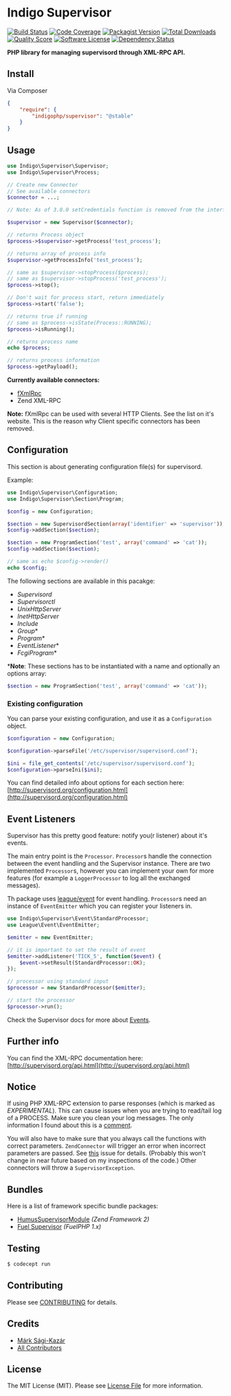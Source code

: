# Indigo Supervisor

[![Build Status](https://img.shields.io/travis/indigophp/supervisor/develop.svg?style=flat-square)](https://travis-ci.org/indigophp/supervisor)
[![Code Coverage](https://img.shields.io/scrutinizer/coverage/g/indigophp/supervisor.svg?style=flat-square)](https://scrutinizer-ci.com/g/indigophp/supervisor)
[![Packagist Version](https://img.shields.io/packagist/v/indigophp/supervisor.svg?style=flat-square)](https://packagist.org/packages/indigophp/supervisor)
[![Total Downloads](https://img.shields.io/packagist/dt/indigophp/supervisor.svg?style=flat-square)](https://packagist.org/packages/indigophp/supervisor)
[![Quality Score](https://img.shields.io/scrutinizer/g/indigophp/supervisor.svg?style=flat-square)](https://scrutinizer-ci.com/g/indigophp/supervisor)
[![Software License](https://img.shields.io/badge/license-MIT-brightgreen.svg?style=flat-square)](LICENSE.md)
[![Dependency Status](https://www.versioneye.com/user/projects/53c28cef5a1b3479ca000b48/badge.svg?style=flat)](https://www.versioneye.com/user/projects/53c28cef5a1b3479ca000b48)

**PHP library for managing supervisord through XML-RPC API.**


## Install

Via Composer

``` json
{
    "require": {
        "indigophp/supervisor": "@stable"
    }
}
```


## Usage

``` php
use Indigo\Supervisor\Supervisor;
use Indigo\Supervisor\Process;

// Create new Connector
// See available connectors
$connector = ...;

// Note: As of 3.0.0 setCredentials function is removed from the interface hence the variety of the clients. Please provide the connector a client with authentication. For this please check each possible HTTP Client's documentation

$supervisor = new Supervisor($connector);

// returns Process object
$process->$supervisor->getProcess('test_process');

// returns array of process info
$supervisor->getProcessInfo('test_process');

// same as $supervisor->stopProcess($process);
// same as $supervisor->stopProcess('test_process');
$process->stop();

// Don't wait for process start, return immediately
$process->start('false');

// returns true if running
// same as $process->isState(Process::RUNNING);
$process->isRunning();

// returns process name
echo $process;

// returns process information
$process->getPayload();
```

**Currently available connectors:**

* [fXmlRpc](https://github.com/lstrojny/fxmlrpc)
* Zend XML-RPC

**Note:** fXmlRpc can be used with several HTTP Clients. See the list on it's website. This is the reason why Client specific connectors has been removed.


## Configuration

This section is about generating configuration file(s) for supervisord.

Example:

``` php
use Indigo\Supervisor\Configuration;
use Indigo\Supervisor\Section\Program;

$config = new Configuration;

$section = new SupervisordSection(array('identifier' => 'supervisor'));
$config->addSection($section);

$section = new ProgramSection('test', array('command' => 'cat'));
$config->addSection($section);

// same as echo $config->render()
echo $config;
```

The following sections are available in this pacakge:

* _Supervisord_
* _Supervisorctl_
* _UnixHttpServer_
* _InetHttpServer_
* _Include_
* _Group_*
* _Program_*
* _EventListener_*
* _FcgiProgram_*


***Note**: These sections has to be instantiated with a name and optionally an options array:
``` php
$section = new ProgramSection('test', array('command' => 'cat'));
```


### Existing configuration

You can parse your existing configuration, and use it as a `Configuration` object.

``` php
$configuration = new Configuration;

$configuration->parseFile('/etc/supervisor/supervisord.conf');

$ini = file_get_contents('/etc/supervisor/supervisord.conf');
$configuration->parseIni($ini);
```

You can find detailed info about options for each section here:
[http://supervisord.org/configuration.html](http://supervisord.org/configuration.html)


## Event Listeners

Supervisor has this pretty good feature: notify you(r listener) about it's events.

The main entry point is the `Processor`. `Processor`s handle the connection between the event handling and the Supervisor instance. There are two implemented `Processor`s, however you can implement your own for more features (for example a `LoggerProcessor` to log all the exchanged messages).

Th package uses [league/event](http://event.thephpleague.com) for event handling. `Processor`s need an instance of `EventEmitter` which you can register your listeners in.


``` php
use Indigo\Supervisor\Event\StandardProcessor;
use League\Event\EventEmitter;

$emitter = new EventEmitter;

// it is important to set the result of event
$emitter->addListener('TICK_5', function($event) {
    $event->setResult(StandardProcessor::OK);
});

// processor using standard input
$processor = new StandardProcessor($emitter);

// start the processor
$processor->run();
```

Check the Supervisor docs for more about [Events](http://supervisord.org/events.htm).


## Further info

You can find the XML-RPC documentation here:
[http://supervisord.org/api.html](http://supervisord.org/api.html)


## Notice

If using PHP XML-RPC extension to parse responses (which is marked as *EXPERIMENTAL*). This can cause issues when you are trying to read/tail log of a PROCESS. Make sure you clean your log messages. The only information I found about this is a [comment](http://www.php.net/function.xmlrpc-decode#44213).

You will also have to make sure that you always call the functions with correct parameters. `ZendConnector` will trigger an error when incorrect parameters are passed. See [this](https://github.com/zendframework/zf2/issues/6455) issue for details. (Probably this won't change in near future based on my inspections of the code.) Other connectors will throw a `SupervisorException`.


## Bundles

Here is a list of framework specific bundle packages:

* [HumusSupervisorModule](https://github.com/prolic/HumusSupervisorModule) *(Zend Framework 2)*
* [Fuel Supervisor](https://github.com/indigophp/fuel-supervisor) *(FuelPHP 1.x)*


## Testing

``` bash
$ codecept run
```


## Contributing

Please see [CONTRIBUTING](https://github.com/indigophp/supervisor/blob/develop/CONTRIBUTING.md) for details.


## Credits

- [Márk Sági-Kazár](https://github.com/sagikazarmark)
- [All Contributors](https://github.com/indigophp/supervisor/contributors)


## License

The MIT License (MIT). Please see [License File](https://github.com/indigophp/supervisor/blob/develop/LICENSE) for more information.
